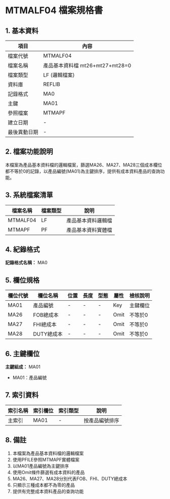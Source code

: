 # MTMALF04 檔案規格書

## 1. 基本資料

| 項目 | 內容 |
|------|------|
| 檔案代號 | MTMALF04 |
| 檔案名稱 | 產品基本資料檔 mt26+mt27+mt28=0 |
| 檔案類型 | LF (邏輯檔案) |
| 資料庫 | REFLIB |
| 記錄格式 | MA0 |
| 主鍵 | MA01 |
| 參照檔案 | MTMAPF |
| 建立日期 | - |
| 最後異動日期 | - |

## 2. 檔案功能說明

本檔案為產品基本資料檔的邏輯檔案，篩選MA26、MA27、MA28三個成本欄位都不等於0的記錄，以產品編號(MA01)為主鍵排序，提供有成本資料產品的查詢功能。

## 3. 系統檔案清單

| 檔案名稱 | 檔案類型 | 說明 |
|----------|----------|------|
| MTMALF04 | LF | 產品基本資料邏輯檔 |
| MTMAPF | PF | 產品基本資料實體檔 |

## 4. 紀錄格式

**記錄格式名稱：** MA0

## 5. 欄位規格

| 欄位代號 | 欄位名稱 | 位置 | 長度 | 型態 | 屬性 | 檢核說明 |
|----------|----------|------|------|------|----------|----------|
| MA01 | 產品編號 | - | - | - | Key | 主鍵欄位 |
| MA26 | FOB總成本 | - | - | - | Omit | 不等於0 |
| MA27 | FHI總成本 | - | - | - | Omit | 不等於0 |
| MA28 | DUTY總成本 | - | - | - | Omit | 不等於0 |

## 6. 主鍵欄位

**主鍵組成：** MA01
- MA01：產品編號

## 7. 索引資料

| 索引名稱 | 索引欄位 | 索引類型 | 說明 |
|----------|----------|----------|------|
| 主索引 | MA01 | - | 按產品編號排序 |

## 8. 備註

1. 本檔案為產品基本資料檔的邏輯檔案
2. 使用PFILE參照MTMAPF實體檔案
3. 以MA01產品編號為主鍵排序
4. 使用Omit條件篩選有成本資料的產品
5. MA26、MA27、MA28分別代表FOB、FHI、DUTY總成本
6. 只顯示三種成本都不為零的產品
7. 提供有完整成本資料產品的查詢功能 